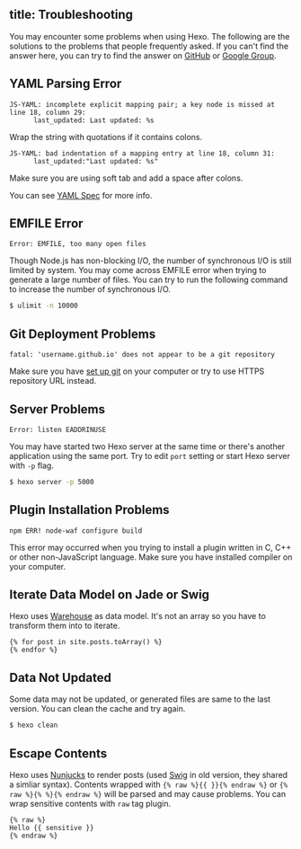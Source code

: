 title: Troubleshooting
---
You may encounter some problems when using Hexo. The following are the solutions to the problems that people frequently asked. If you can't find the answer here, you can try to find the answer on [GitHub](https://github.com/hexojs/hexo/issues) or [Google Group](https://groups.google.com/group/hexo).

## YAML Parsing Error

``` plain
JS-YAML: incomplete explicit mapping pair; a key node is missed at line 18, column 29:
      last_updated: Last updated: %s
```

Wrap the string with quotations if it contains colons.

``` plain
JS-YAML: bad indentation of a mapping entry at line 18, column 31:
      last_updated:"Last updated: %s"
```

Make sure you are using soft tab and add a space after colons.

You can see [YAML Spec](http://www.yaml.org/spec/1.2/spec.html) for more info.

## EMFILE Error

``` plain
Error: EMFILE, too many open files
```

Though Node.js has non-blocking I/O, the number of synchronous I/O is still limited by system. You may come across EMFILE error when trying to generate a large number of files. You can try to run the following command to increase the number of synchronous I/O.

``` bash
$ ulimit -n 10000
```

## Git Deployment Problems

``` plain
fatal: 'username.github.io' does not appear to be a git repository
```

Make sure you have [set up git](https://help.github.com/articles/set-up-git) on your computer or try to use HTTPS repository URL instead.

## Server Problems

``` plain
Error: listen EADDRINUSE
```

You may have started two Hexo server at the same time or there's another application using the same port. Try to edit `port` setting or start Hexo server with `-p` flag.

``` bash
$ hexo server -p 5000
```

## Plugin Installation Problems

``` plain
npm ERR! node-waf configure build
```

This error may occurred when you trying to install a plugin written in C, C++ or other non-JavaScript language. Make sure you have installed compiler on your computer.

## Iterate Data Model on Jade or Swig

Hexo uses [Warehouse] as data model. It's not an array so you have to transform them into to iterate.

```
{% for post in site.posts.toArray() %}
{% endfor %}
```

## Data Not Updated

Some data may not be updated, or generated files are same to the last version. You can clean the cache and try again.

``` bash
$ hexo clean
```

## Escape Contents

Hexo uses [Nunjucks] to render posts (used [Swig] in old version, they shared a simliar syntax). Contents wrapped with `{% raw %}{{ }}{% endraw %}` or `{% raw %}{% %}{% endraw %}` will be parsed and may cause problems. You can wrap sensitive contents with `raw` tag plugin.

```
{% raw %}
Hello {{ sensitive }}
{% endraw %}
```

[Warehouse]: https://github.com/tommy351/warehouse
[Swig]: http://paularmstrong.github.io/swig/
[Nunjucks]: http://mozilla.github.io/nunjucks/